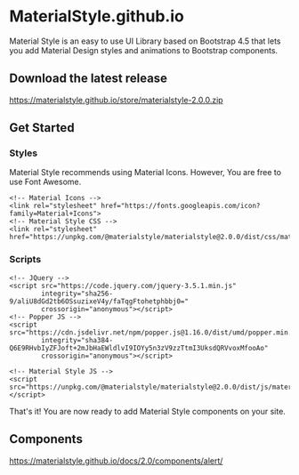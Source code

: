 # MaterialStyle.github.io
Material Style is an easy to use UI Library based on Bootstrap 4.5 that lets you add Material Design styles and animations to Bootstrap components.

## Download the latest release
https://materialstyle.github.io/store/materialstyle-2.0.0.zip

## Get Started
### Styles
Material Style recommends using Material Icons. However, You are free to use Font Awesome.
```
<!-- Material Icons -->
<link rel="stylesheet" href="https://fonts.googleapis.com/icon?family=Material+Icons">
<!-- Material Style CSS -->
<link rel="stylesheet" href="https://unpkg.com/@materialstyle/materialstyle@2.0.0/dist/css/materialstyle.min.css">
```
### Scripts
```
<!-- JQuery -->
<script src="https://code.jquery.com/jquery-3.5.1.min.js"
        integrity="sha256-9/aliU8dGd2tb6OSsuzixeV4y/faTqgFtohetphbbj0="
        crossorigin="anonymous"></script>
<!-- Popper JS -->
<script src="https://cdn.jsdelivr.net/npm/popper.js@1.16.0/dist/umd/popper.min.js"
        integrity="sha384-Q6E9RHvbIyZFJoft+2mJbHaEWldlvI9IOYy5n3zV9zzTtmI3UksdQRVvoxMfooAo"
        crossorigin="anonymous"></script>
```
```
<!-- Material Style JS -->
<script src="https://unpkg.com/@materialstyle/materialstyle@2.0.0/dist/js/materialstyle.min.js"></script>
```

That's it! You are now ready to add Material Style components on your site.

## Components
https://materialstyle.github.io/docs/2.0/components/alert/
